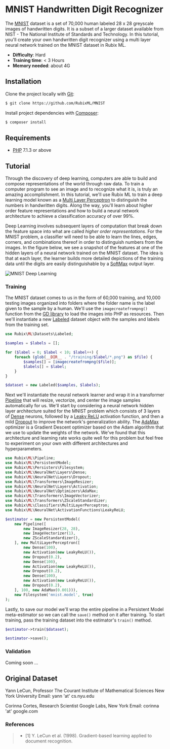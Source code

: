 # MNIST Handwritten Digit Recognizer
The [MNIST](https://en.wikipedia.org/wiki/MNIST_database) dataset is a set of 70,000 human labeled 28 x 28 greyscale images of handwritten digits. It is a subset of a larger dataset available from NIST - The National Institute of Standards and Technology. In this tutorial, you'll create your own handwritten digit recognizer using a multi layer neural network trained on the MNIST dataset in Rubix ML.

- **Difficulty**: Hard
- **Training time**: < 3 Hours
- **Memory needed**: about 4G

## Installation

Clone the project locally with [Git](https://git-scm.com/):
```sh
$ git clone https://github.com/RubixML/MNIST
```

Install project dependencies with [Composer](http://getcomposer.com):
```sh
$ composer install
```

## Requirements
- [PHP](https://php.net) 7.1.3 or above

## Tutorial
Through the discovery of deep learning, computers are able to build and compose representations of the world through raw data. To train a computer program to see an image and to recognize what it is, is truly an amazing accomplishment. In this tutorial, we'll use Rubix ML to train a deep learning model known as a [Multi Layer Perceptron](https://github.com/RubixML/RubixML#multi-layer-perceptron) to distinguish the numbers in handwritten digits. Along the way, you'll learn about higher order feature representations and how to build a neural network architecture to achieve a classification accuracy of over 99%.

Deep Learning involves subsequent layers of computation that break down the feature space into what are called *higher order representations*. For the MNIST problem, a classifier will need to be able to learn the lines, edges, corners, and combinations thereof in order to distinguish numbers from the images. In the figure below, we see a snapshot of the features at one of the hidden layers of a neural network trained on the MNIST dataset. The idea is that at each layer, the learner builds more detailed depictions of the training data until the digits are easily distinguishable by a [SoftMax](https://github.com/RubixML/RubixML#softmax) output layer.

![MNIST Deep Learning](https://github.com/RubixML/MNIST/blob/master/docs/mnist-deep-learning.png?raw=true)

### Training
The MNIST dataset comes to us in the form of 60,000 training, and 10,000 testing images organized into folders where the folder name is the label given to the sample by a human. We'll use the `imagecreatefrompng()` function from the [GD library](https://www.php.net/manual/en/book.image.php) to load the images into PHP as resources. Then we'll instantiate a new [Labeled](https://github.com/RubixML/RubixML#labeled) dataset object with the samples and labels from the training set.

```php
use Rubix\ML\Datasets\Labeled;

$samples = $labels = [];

for ($label = 0; $label < 10; $label++) {
    foreach (glob(__DIR__ . "/training/$label/*.png") as $file) {
        $samples[] = [imagecreatefrompng($file)];
        $labels[] = $label;
    }
}

$dataset = new Labeled($samples, $labels);
```

Next we'll instantiate the neural network learner and wrap it in a transformer [Pipeline](https://github.com/RubixML/RubixML#pipeline) that will resize, vectorize, and center the image samples automatically for us. We'll start by considering a neural network hidden layer architecture suited for the MNIST problem which consists of 3 layers of [Dense](https://github.com/RubixML/RubixML#dense) neurons, followed by a [Leaky ReLU](https://github.com/RubixML/RubixML#leaky-relu) activation function, and then a mild [Dropout](https://github.com/RubixML/RubixML#dropout) to improve the network's generalization ability. The [AdaMax](https://github.com/RubixML/RubixML#adamax) optimizer is a Gradient Descent optimizer based on the Adam algorithm that we use to update the weights of the network. We've found that this architecture and learning rate works quite well for this problem but feel free to experiment on your own with different architectures and hyperparameters.

```php
use Rubix\ML\Pipeline;
use Rubix\ML\PersistentModel;
use Rubix\ML\Persisters\Filesystem;
use Rubix\ML\NeuralNet\Layers\Dense;
use Rubix\ML\NeuralNet\Layers\Dropout;
use Rubix\ML\Transformers\ImageResizer;
use Rubix\ML\NeuralNet\Layers\Activation;
use Rubix\ML\NeuralNet\Optimizers\AdaMax;
use Rubix\ML\Transformers\ImageVectorizer;
use Rubix\ML\Transformers\ZScaleStandardizer;
use Rubix\ML\Classifiers\MultiLayerPerceptron;
use Rubix\ML\NeuralNet\ActivationFunctions\LeakyReLU;

$estimator = new PersistentModel(
    new Pipeline([
        new ImageResizer(28, 28),
        new ImageVectorizer(1),
        new ZScaleStandardizer(),
    ], new MultiLayerPerceptron([
        new Dense(100),
        new Activation(new LeakyReLU()),
        new Dropout(0.2),
        new Dense(100),
        new Activation(new LeakyReLU()),
        new Dropout(0.2),
        new Dense(100),
        new Activation(new LeakyReLU()),
        new Dropout(0.2),
    ], 100, new AdaMax(0.001))),
    new Filesystem('mnist.model', true)
);
```

Lastly, to save our model we'll wrap the entire pipeline in a Persistent Model meta-estimator so we can call the `save()` method on it after training. To start training, pass the training dataset into the estimator's `train()` method.

```php
$estimator->train($dataset);

$estimator->save();
```

### Validation

Coming soon ...

## Original Dataset
Yann LeCun, Professor
The Courant Institute of Mathematical Sciences
New York University
Email: yann 'at' cs.nyu.edu 

Corinna Cortes, Research Scientist
Google Labs, New York
Email: corinna 'at' google.com

### References
>- [1] Y. LeCun et al. (1998). Gradient-based learning applied to document recognition.